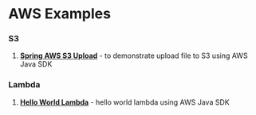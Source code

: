 # AWS Examples

### S3
1. **[Spring AWS S3 Upload](https://github.com/ga7uti/aws-examples/tree/main/aws-s3-upload-service)** - to demonstrate upload file to S3 using AWS Java SDK

### Lambda
1.  **[Hello World Lambda](https://github.com/ga7uti/aws-examples/blob/main/hello-world-lambda/src/main/java/com/example/hello_world_lambda/HelloLambda.java)** - hello world lambda using AWS Java SDK 
